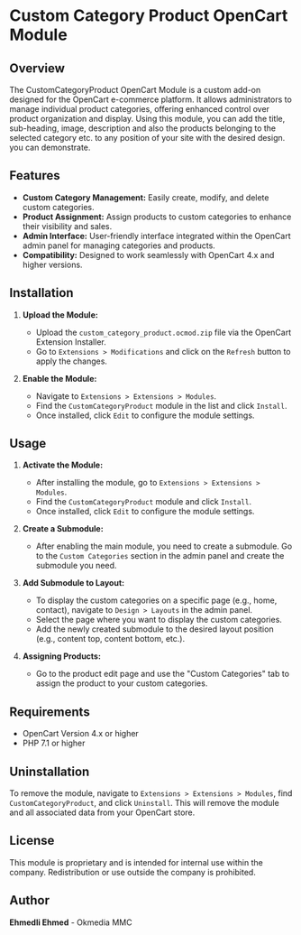 # Custom Category Product OpenCart Module

## Overview
The CustomCategoryProduct OpenCart Module is a custom add-on designed for the OpenCart e-commerce platform. It allows administrators to manage individual product categories, offering enhanced control over product organization and display. Using this module, you can add the title, sub-heading, image, description and also the products belonging to the selected category etc. to any position of your site with the desired design. you can demonstrate.

## Features
- **Custom Category Management:** Easily create, modify, and delete custom categories.
- **Product Assignment:** Assign products to custom categories to enhance their visibility and sales.
- **Admin Interface:** User-friendly interface integrated within the OpenCart admin panel for managing categories and products.
- **Compatibility:** Designed to work seamlessly with OpenCart 4.x and higher versions.

## Installation

1. **Upload the Module:**
   - Upload the `custom_category_product.ocmod.zip` file via the OpenCart Extension Installer.
   - Go to `Extensions > Modifications` and click on the `Refresh` button to apply the changes.

2. **Enable the Module:**
   - Navigate to `Extensions > Extensions > Modules`.
   - Find the `CustomCategoryProduct` module in the list and click `Install`.
   - Once installed, click `Edit` to configure the module settings.

## Usage

1. **Activate the Module:**
   - After installing the module, go to `Extensions > Extensions > Modules`.
   - Find the `CustomCategoryProduct` module and click `Install`.
   - Once installed, click `Edit` to configure the module settings.

2. **Create a Submodule:**
   - After enabling the main module, you need to create a submodule. Go to the `Custom Categories` section in the admin panel and create the submodule you need.

3. **Add Submodule to Layout:**
   - To display the custom categories on a specific page (e.g., home, contact), navigate to `Design > Layouts` in the admin panel.
   - Select the page where you want to display the custom categories.
   - Add the newly created submodule to the desired layout position (e.g., content top, content bottom, etc.).

4. **Assigning Products:**
   - Go to the product edit page and use the "Custom Categories" tab to assign the product to your custom categories.

## Requirements
- OpenCart Version 4.x or higher
- PHP 7.1 or higher

## Uninstallation
To remove the module, navigate to `Extensions > Extensions > Modules`, find `CustomCategoryProduct`, and click `Uninstall`. This will remove the module and all associated data from your OpenCart store.

## License
This module is proprietary and is intended for internal use within the company. Redistribution or use outside the company is prohibited.

## Author
**Ehmedli Ehmed** - Okmedia MMC
